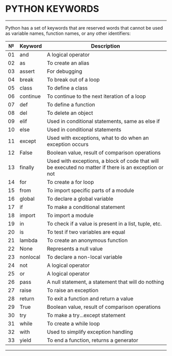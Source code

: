 # PYTHON KEYWORDS


---


Python has a set of keywords that are reserved words that cannot be used as variable names, function names, or any other identifiers:

№ | Keyword  | Description
--|----------|-----------------------------
01| and      | A logical operator
02| as       | To create an alias
03| assert   | For debugging
04| break	   | To break out of a loop
05| class	   | To define a class
06| continue | To continue to the next iteration of a loop
07| def      | To define a function
08| del      | To delete an object
09| elif     | Used in conditional statements, same as else if
10| else     | Used in conditional statements
11| except   | Used with exceptions, what to do when an exception occurs
12| False    | Boolean value, result of comparison operations
13| finally  | Used with exceptions, a block of code that will be executed no matter if there is an exception or not
14| for      | To create a for loop
15| from     | To import specific parts of a module
16| global   | To declare a global variable
17| if       | To make a conditional statement
18| import   | To import a module
19| in       | To check if a value is present in a list, tuple, etc.
20| is       | To test if two variables are equal
21| lambda   | To create an anonymous function
22| None     | Represents a null value
23| nonlocal | To declare a non-local variable
24| not      | A logical operator
25| or       | A logical operator
26| pass     | A null statement, a statement that will do nothing
27| raise    | To raise an exception
28| return   | To exit a function and return a value
29| True     | Boolean value, result of comparison operations
30| try      | To make a try...except statement
31| while    | To create a while loop
32| with     | Used to simplify exception handling
33| yield    | To end a function, returns a generator


---
